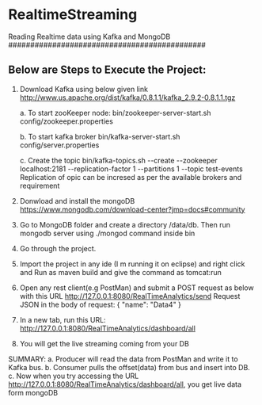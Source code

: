 # RealtimeStreaming
Reading Realtime data using Kafka and MongoDB
#############################################

Below are Steps to Execute the Project:
------------------------------------------------------------------
1. Download Kafka using below given link
http://www.us.apache.org/dist/kafka/0.8.1.1/kafka_2.9.2-0.8.1.1.tgz

	a. To start zooKeeper node:
	bin/zookeeper-server-start.sh config/zookeeper.properties

	b.  To start kafka broker 
	bin/kafka-server-start.sh config/server.properties

	c. Create the topic
	bin/kafka-topics.sh --create --zookeeper localhost:2181 --replication-factor 1 --partitions 1 --topic test-events
	Replication of opic can be incresed as per the available brokers and requirement

2. Donwload and install the mongoDB
	https://www.mongodb.com/download-center?jmp=docs#community 
3. Go to MongoDB folder and create a directory /data/db. Then run mongodb server using ./mongod command inside bin
4. Go through the project. 
5. Import the project in any ide (I m running it on eclipse) and right click and Run as maven build and give the command as tomcat:run
6. Open any rest client(e.g PostMan) and submit a POST request as below with this 
	URL http://127.0.0.1:8080/RealTimeAnalytics/send
	Request JSON in the body of request: { "name": "Data4" }
	
7. In a new tab, run this URL: http://127.0.0.1:8080/RealTimeAnalytics/dashboard/all
8. You will get the live streaming coming from your DB

SUMMARY:
a. Producer will read the data from PostMan and write it to Kafka bus.
b. Consumer pulls the offset(data) from bus and insert into DB.
c. Now when you try accessing the URL http://127.0.0.1:8080/RealTimeAnalytics/dashboard/all, you get live data form mongoDB 
